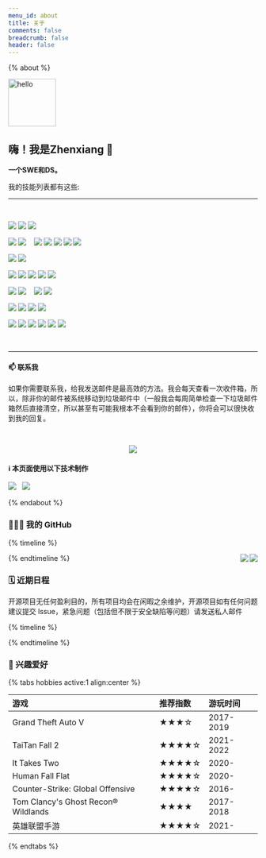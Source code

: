 ```yaml
---
menu_id: about
title: 关于
comments: false
breadcrumb: false
header: false
---
```


{% about %}

<img height="96px" alt="hello" src="https://cdn.jsdelivr.net/gh/zhenxiang-shawn/zhenxiang-shawn.github.io@main/source/_imgs/hello1.png">

## 嗨！我是Zhenxiang 👋

**一个SWE和DS。**

我的技能列表都有这些:
<hr/>
<br/>

<p>
  <img src="https://img.shields.io/badge/Apple-%23000000.svg?style=for-the-badge&logo=apple&logoColor=white" style="display: inline-block" />
  <img src="https://img.shields.io/badge/iOS-000000?style=for-the-badge&logo=ios&logoColor=white" style="display: inline-block" />
  <img src="https://img.shields.io/badge/iPadOS-000000?style=for-the-badge&logo=ios&logoColor=white" style="display: inline-block" />
</p>

<p>
  <img src="https://img.shields.io/badge/macOS-000000?style=for-the-badge&logo=macos&logoColor=F0F0F0" style="display: inline-block" />
  <img src="https://img.shields.io/badge/Windows%2011-0078D6?style=for-the-badge&logo=windows&logoColor=white" style="display: inline-block" />
  &nbsp;&nbsp;
  <img src="https://img.shields.io/badge/Debian-D70A53?style=for-the-badge&logo=debian&logoColor=white" style="display: inline-block" />
  <img src="https://img.shields.io/badge/Ubuntu-E95420?style=for-the-badge&logo=ubuntu&logoColor=white" style="display: inline-block" />
  <img src="https://img.shields.io/badge/Manjaro-35BF5C?style=for-the-badge&logo=Manjaro&logoColor=white" style="display: inline-block" />
  <img src="https://img.shields.io/badge/Deepin-007CFF?style=for-the-badge&logo=deepin&logoColor=white" style="display: inline-block" />
  <img src="https://img.shields.io/badge/Linux%20Mint-87CF3E?style=for-the-badge&logo=Linux%20Mint&logoColor=white" style="display: inline-block" />
  <br/>
</p>

<p>
  <img src="https://img.shields.io/badge/iTerm2-546E7A?style=for-the-badge&logo=iTerm2&logoColor=F0F0F0" style="display: inline-block" />
  <img src="https://img.shields.io/badge/Windows%20Terminal-4D4D4D?style=for-the-badge&logo=windows-terminal&logoColor=F0F0F0" style="display: inline-block" />
</p>

<p>
  <img src="https://img.shields.io/badge/python-3670A0?style=for-the-badge&logo=python&logoColor=ffdd54" style="display: inline-block" />
  <img src="https://img.shields.io/badge/java-%23ED8B00.svg?style=for-the-badge&logo=java&logoColor=white" style="display: inline-block" />
  
  <img src="https://img.shields.io/badge/c-%2300599C.svg?style=for-the-badge&logo=c&logoColor=white" style="display: inline-block" />
  <img src="https://img.shields.io/badge/c++-%2300599C.svg?style=for-the-badge&logo=c%2B%2B&logoColor=white" style="display: inline-block" />
  <img src="https://img.shields.io/badge/c%23-%23239120.svg?style=for-the-badge&logo=c-sharp&logoColor=white" style="display: inline-block" />

</p>

<p>
  <img src="https://img.shields.io/badge/css3-%231572B6.svg?style=for-the-badge&logo=css3&logoColor=white" style="display: inline-block" />
  <img src="https://img.shields.io/badge/html5-%23E34F26.svg?style=for-the-badge&logo=html5&logoColor=white" style="display: inline-block" />
  &nbsp;&nbsp;
  <img src="https://img.shields.io/badge/latex-%23008080.svg?style=for-the-badge&logo=latex&logoColor=white" style="display: inline-block" />
  <img src="https://img.shields.io/badge/markdown-%23000000.svg?style=for-the-badge&logo=markdown&logoColor=white" style="display: inline-block" />
</p>

<p>
  <img src="https://img.shields.io/badge/IntelliJIDEA-000000.svg?style=for-the-badge&logo=intellij-idea&logoColor=white" style="display: inline-block" />
  <img src="https://img.shields.io/badge/pycharm-143?style=for-the-badge&logo=pycharm&logoColor=black&color=black&labelColor=green" style="display: inline-block" />
  <img src="https://img.shields.io/badge/CLion-black?style=for-the-badge&logo=clion&logoColor=white" style="display: inline-block" />
  <img src="https://img.shields.io/badge/Visual%20Studio%20Code-0078d7.svg?style=for-the-badge&logo=visual-studio-code&logoColor=white" style="display: inline-block" />
</p>

<p>
    <img src="https://img.shields.io/badge/Keras-%23D00000.svg?style=for-the-badge&logo=Keras&logoColor=white" style="display: inline-block" />
    <img src="https://img.shields.io/badge/numpy-%23013243.svg?style=for-the-badge&logo=numpy&logoColor=white" style="display: inline-block" />
    <img src="https://img.shields.io/badge/pandas-%23150458.svg?style=for-the-badge&logo=pandas&logoColor=white" style="display: inline-block" />
    <img src="https://img.shields.io/badge/PyTorch-%23EE4C2C.svg?style=for-the-badge&logo=PyTorch&logoColor=white" style="display: inline-block" />
    <img src="https://img.shields.io/badge/SciPy-%230C55A5.svg?style=for-the-badge&logo=scipy&logoColor=%white" style="display: inline-block" />
    <img src="https://img.shields.io/badge/TensorFlow-%23FF6F00.svg?style=for-the-badge&logo=TensorFlow&logoColor=white" style="display: inline-block" />

</p>

<br/>
<hr/>

#### 📫 联系我

如果你需要联系我，给我发送邮件是最高效的方法。我会每天查看一次收件箱，所以，除非你的邮件被系统移动到垃圾邮件中（一般我会每周简单检查一下垃圾邮件箱然后直接清空，所以甚至有可能我根本不会看到你的邮件），你将会可以很快收到我的回复。

<br/>

<p align="center">
  <a href="mailto:zhenxiang.shawn@outlook.com"><img src="https://img.shields.io/badge/📫%20EMAIL-zhenxiang.shawn@outlook.com-informational?style=for-the-badge" style="display: inline-block" /></a>
</p>


#### ℹ️ 本页面使用以下技术制作

<p>
  <a href="https://github.com/anuraghazra/github-readme-stats"><img src="https://github-readme-stats.cubik65536.top/api/pin/?theme=github_dark&username=anuraghazra&repo=github-readme-stats&show_owner=true" style="display: inline-block" /></a>
  &nbsp;
  <a href="https://github.com/Ileriayo/markdown-badges"><img src="https://github-readme-stats.cubik65536.top/api/pin/?theme=github_dark&username=Ileriayo&repo=markdown-badges&show_owner=true" style="display: inline-block" /></a>
</p>

<!-- ### 🎉 感谢： -->

{% endabout %}

### 👨🏻‍💻 我的 GitHub



{% timeline %}

<!-- node GitHub 统计数据 -->


<a href="https://github.com/zhenxiang-shawn">
    <img align="right" src="https://github-readme-stats.cubik65536.top/api?theme=github_dark&username=zhenxiang-shawn&count_private=true&hide=stars&show_icons=true&line_height=24">
</a>

<!-- node 最常用的语言 -->

<a href="https://github.com/zhenxiang-shawn">
    <img align="right" src="https://github-readme-stats.cubik65536.top/api/top-langs/?theme=github_dark&username=zhenxiang-shawn&layout=compact&count_private=true&card_width=445">
</a>

{% endtimeline %}

### 🗓 近期日程

开源项目无任何盈利目的，所有项目均会在闲暇之余维护，开源项目如有任何问题建议提交 Issue，紧急问题（包括但不限于安全缺陷等问题）请发送私人邮件

{% timeline %}

<!-- node 即将到来，敬请期待！ -->

{% endtimeline %}

### 🤩 兴趣爱好

{% tabs hobbies active:1 align:center %}

<!-- tab 游戏 -->

| 游戏 | 推荐指数 |游玩时间 |
|:-----|:--------|:--------|
| Grand Theft Auto V | ★★★☆ | 2017-2019 |
| TaiTan Fall 2 | ★★★★☆ | 2021-2022|
| It Takes Two | ★★★★☆ | 2020- |
| Human Fall Flat | ★★★★☆ | 2020- |
| Counter-Strike: Global Offensive | ★★★★☆ | 2016- |
| Tom Clancy's Ghost Recon® Wildlands | ★★★★ | 2017-2018 |
| 英雄联盟手游 | ★★★★☆ | 2021- |

{% endtabs %}
